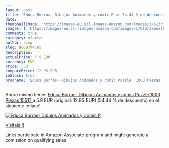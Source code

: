 ```yaml
---
layout: post
title: 'Educa Borrás- Dibujos Animados y cómic P al 54.44 % de descuento'
date: 
thumbnailImage: 'https://images-eu.ssl-images-amazon.com/images/I/613r3SeozlL._SL200_.jpg'
images: [ 'https://images-eu.ssl-images-amazon.com/images/I/613r3SeozlL._SL200_.jpg' ]
comments: true
category: ofertas
author: ring
slug: B00B7M4C6S
description:
actualPrice: 5.9 EUR
currency: EUR
price: 5.9
comparePrice: 12.95 EUR
inStock: true
prodname: 'Educa Borrás- Dibujos Animados y cómic Puzzle  1000 Piezas  15517 '
---
```


Ahora mismo tienes [Educa Borrás- Dibujos Animados y cómic Puzzle  1000 Piezas  15517 ](https://www.amazon.es/dp/B00B7M4C6S/?tag=tolees-21) a 5.9 EUR (original: 12.95 EUR) (54.44 %  de descuento) en el siguiente enlace!

[![Educa Borrás- Dibujos Animados y cómic P](https://images-eu.ssl-images-amazon.com/images/I/613r3SeozlL._SL200_.jpg)](https://www.amazon.es/dp/B00B7M4C6S/?tag=tolees-21)

[Visítala!!!](https://www.amazon.es/dp/B00B7M4C6S/?tag=tolees-21)

Links participate in Amazon Associate program and might generate a comission on qualifying sales
